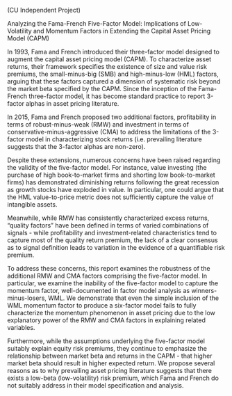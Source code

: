 (CU Independent Project)

Analyzing the Fama-French Five-Factor Model: Implications of Low-Volatility and Momentum Factors in Extending the Capital Asset Pricing Model (CAPM)

In 1993, Fama and French introduced their three-factor model designed to augment the capital asset pricing model (CAPM). To characterize asset returns, their framework specifies the existence of size and value risk premiums, the small-minus-big (SMB) and high-minus-low (HML) factors, arguing that these factors captured a dimension of systematic risk beyond the market beta specified by the CAPM. Since the inception of the Fama-French three-factor model, it has become standard practice to report 3-factor alphas in asset pricing literature.

In 2015, Fama and French proposed two additional factors, profitability in terms of robust-minus-weak (RMW) and investment in terms of conservative-minus-aggressive (CMA) to address the limitations of the 3-factor model in characterizing stock returns (i.e. prevailing literature suggests that the 3-factor alphas are non-zero).

Despite these extensions, numerous concerns have been raised regarding the validity of the five-factor model. For instance, value investing (the purchase of high book-to-market firms and shorting low book-to-market firms) has demonstrated diminishing returns following the great recession as growth stocks have exploded in value. In particular, one could argue that the HML value-to-price metric does not sufficiently capture the value of intangible assets.

Meanwhile, while RMW has consistently characterized excess returns, “quality factors” have been defined in terms of varied combinations of signals - while profitability and investment-related characteristics tend to capture most of the quality return premium, the lack of a clear consensus as to signal definition leads to variation in the evidence of a quantifiable risk premium.

To address these concerns, this report examines the robustness of the additional RMW and CMA factors comprising the five-factor model. In particular, we examine the inability of the five-factor model to capture the momentum factor, well-documented in factor model analysis as winners-minus-losers, WML. We demonstrate that even the simple inclusion of the WML momentum factor to produce a six-factor model fails to fully characterize the momentum phenomenon in asset pricing due to the low explanatory power of the RMW and CMA factors in explaining related variables.

Furthermore, while the assumptions underlying the five-factor model suitably explain equity risk premiums, they continue to emphasize the relationship between market beta and returns in the CAPM - that higher market beta should result in higher expected return. We propose several reasons as to why prevailing asset pricing literature suggests that there exists a low-beta (low-volatility) risk premium, which Fama and French do not suitably address in their model specification and analysis.
